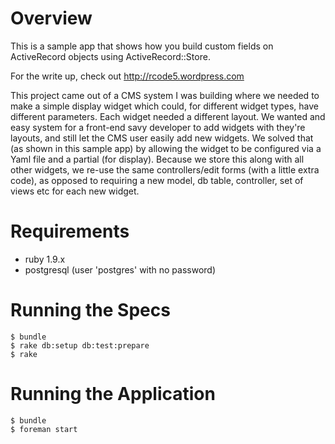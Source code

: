 Overview
========

This is a sample app that shows how you build custom fields on ActiveRecord objects using ActiveRecord::Store.

For the write up, check out http://rcode5.wordpress.com

This project came out of a CMS system I was building where we needed to make a simple display widget which could, for different widget types, have different parameters.  Each widget needed a different layout.  We wanted and easy system for a front-end savy developer to add widgets with they're layouts, and still let the CMS user easily add new widgets.  We solved that (as shown in this sample app) by allowing the widget to be configured via a Yaml file and a partial (for display).  Because we store this along with all other widgets, we re-use the same controllers/edit forms (with a little extra code), as opposed to requiring a new model, db table, controller, set of views etc for each new widget.

Requirements
============

* ruby 1.9.x
* postgresql (user 'postgres' with no password)

Running the Specs
=================

    $ bundle
    $ rake db:setup db:test:prepare
    $ rake

Running the Application
=======================

    $ bundle
    $ foreman start
